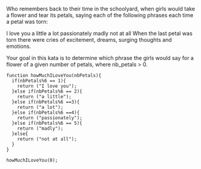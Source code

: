 Who remembers back to their time in the schoolyard, when girls would take a flower and tear its petals, saying each of the following phrases each time a petal was torn:

I love you
a little
a lot
passionately
madly
not at all
When the last petal was torn there were cries of excitement, dreams, surging thoughts and emotions.

Your goal in this kata is to determine which phrase the girls would say for a flower of a given number of petals, where nb_petals > 0.




```
function howMuchILoveYou(nbPetals){
  if(nbPetals%6 == 1){
    return ("I love you");
  }else if(nbPetals%6 == 2){
    return ("a little");
  }else if(nbPetals%6 ==3){
    return ("a lot");
  }else if(nbPetals%6 ==4){
    return ("passionately");
  }else if(nbPetals%6 == 5){
    return ("madly");
  }else{
    return ("not at all");
  }
}

howMuchILoveYou(0);
```

